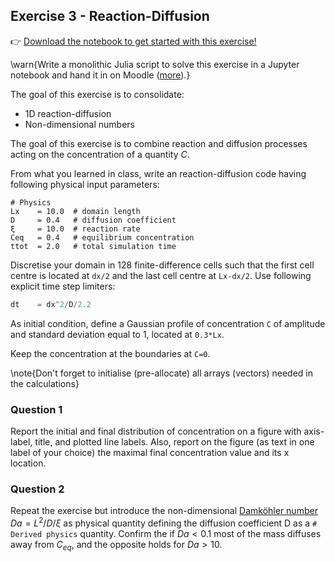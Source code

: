 <!--This file was generated, do not modify it.-->
## Exercise 3 - **Reaction-Diffusion**

👉 [Download the notebook to get started with this exercise!](https://github.com/eth-vaw-glaciology/course-101-0250-00/blob/main/notebooks/lecture2_ex3.ipynb)

\warn{Write a monolithic Julia script to solve this exercise in a Jupyter notebook and hand it in on Moodle ([more](/homework)).}

The goal of this exercise is to consolidate:
- 1D reaction-diffusion
- Non-dimensional numbers

The goal of this exercise is to combine reaction and diffusion processes acting on the concentration of a quantity $C$.

From what you learned in class, write an reaction-diffusion code having following physical input parameters:

```
# Physics
Lx    = 10.0  # domain length
D     = 0.4   # diffusion coefficient
ξ     = 10.0  # reaction rate
Ceq   = 0.4   # equilibrium concentration
ttot  = 2.0   # total simulation time
```

Discretise your domain in 128 finite-difference cells such that the first cell centre is located at `dx/2` and the last cell centre at `Lx-dx/2`. Use following explicit time step limiters:

```julia
dt    = dx^2/D/2.2
```

As initial condition, define a Gaussian profile of concentration `C` of amplitude and standard deviation equal to 1, located at `0.3*Lx`.

Keep the concentration at the boundaries at `C=0`.

\note{Don't forget to initialise (pre-allocate) all arrays (vectors) needed in the calculations}

### Question 1

Report the initial and final distribution of concentration on a figure with axis-label, title, and plotted line labels. Also, report on the figure (as text in one label of your choice) the maximal final concentration value and its x location.

### Question 2

Repeat the exercise but introduce the non-dimensional [Damköhler number](https://en.wikipedia.org/wiki/Damköhler_numbers) $Da = L^2/D/ξ$ as physical quantity defining the diffusion coefficient D as a `# Derived physics` quantity. Confirm the if $Da < 0.1$ most of the mass diffuses away from $C_{eq}$, and the opposite holds for $Da > 10$.

